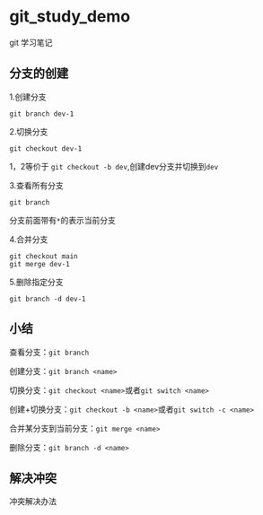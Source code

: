 # git_study_demo

git 学习笔记

## 分支的创建

1.创建分支

```
git branch dev-1
```

2.切换分支

```
git checkout dev-1
```

1，2等价于 `git checkout -b dev`,创建dev分支并切换到`dev`

3.查看所有分支

```
git branch
```

分支前面带有`*`的表示当前分支

4.合并分支

```
git checkout main
git merge dev-1
```

5.删除指定分支

```
git branch -d dev-1
```

## 小结

查看分支：`git branch`

创建分支：`git branch <name>`

切换分支：`git checkout <name>`或者`git switch <name>`

创建+切换分支：`git checkout -b <name>`或者`git switch -c <name>`

合并某分支到当前分支：`git merge <name>`

删除分支：`git branch -d <name>`

## 解决冲突

冲突解决办法

